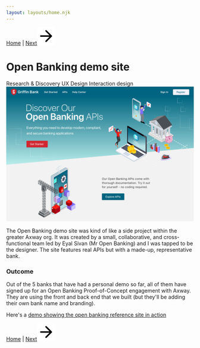 ```yaml
---
layout: layouts/home.njk
---
```

<!-- <a href="/" class="arrows">
HOME</a> / -->

<div class="bottom-arrows"><a href="/">Home</a> | <a href="/filesharing">Next<img class="bottom" src="/img/arrow-right.svg"></a></div>

# Open Banking demo site


<div class="bubbles">
<span class="badgeli">
                  Research & Discovery
                </span> 
                   <span class="badgeli">
                  UX Design
                </span> 
                                </span> 
                   <span class="badgeli">
                  Interaction design
                </span> 
</div>

<img src="/img/openbanking.jpg" alt="open banking">
<p>The Open Banking demo site was kind of like a side project within the greater Axway org. It was created by a small, collaborative, and cross-functional team led by Eyal Sivan (Mr Open Banking) and I was tapped to be the designer. The site features real APIs but with a made-up, representative bank.</p>
<h3>Outcome</h3>

<p>Out of the 5 banks that have had a personal demo so far, all of them have signed up for an Open Banking Proof-of-Concept engagement with Axway. They are using the front and back end that we built (but they'll be adding their own bank name and branding).</p>
<p>Here's a <a href="https://www.youtube.com/watch?v=XeM6cRA4hBA">demo showing the open banking reference site in action</a>

<div class="bottom-arrows"><a href="/">Home</a> | <a href="/filesharing">Next<img class="bottom" src="/img/arrow-right.svg"></a></div>


